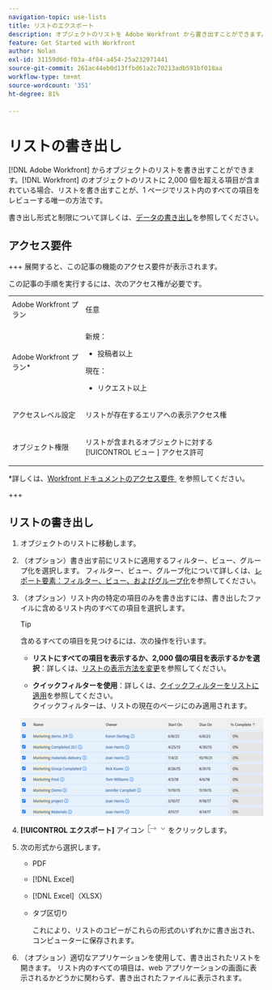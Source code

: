 ```yaml
---
navigation-topic: use-lists
title: リストのエクスポート
description: オブジェクトのリストを Adobe Workfront から書き出すことができます。Workfront のオブジェクトのリストに 2,000 個を超える項目が含まれている場合、リストを書き出すことが、1 ページでリスト内のすべての項目をレビューする唯一の方法です。
feature: Get Started with Workfront
author: Nolan
exl-id: 31159d6d-f03a-4f84-a454-25a232971441
source-git-commit: 261ac44eb0d13ffbd61a2c70213adb591bf018aa
workflow-type: tm+mt
source-wordcount: '351'
ht-degree: 81%

---
```


# リストの書き出し

<!--Audited: 11/2024-->

[!DNL Adobe Workfront] からオブジェクトのリストを書き出すことができます。[!DNL Workfront] のオブジェクトのリストに 2,000 個を超える項目が含まれている場合、リストを書き出すことが、1 ページでリスト内のすべての項目をレビューする唯一の方法です。

書き出し形式と制限について詳しくは、[データの書き出し](../../../reports-and-dashboards/reports/creating-and-managing-reports/export-data.md)を参照してください。

## アクセス要件

+++ 展開すると、この記事の機能のアクセス要件が表示されます。

この記事の手順を実行するには、次のアクセス権が必要です。

<table style="table-layout:auto"> 
 <col> 
 <col> 
 <tbody> 
  <tr> 
   <td role="rowheader">Adobe Workfront プラン</td> 
   <td> <p>任意</p> </td> 
  </tr> 
  <tr> 
   <td role="rowheader">Adobe Workfront プラン*</td> 
   <td> 
    <p>新規：</p>
   <ul><li><p>投稿者以上 </p></li>
   </ul>

<p>現在：</p>
   <ul><li><p>リクエスト以上</p></li>
    </ul></td> 
  </tr> 
  <tr> 
   <td role="rowheader">アクセスレベル設定</td> 
   <td> <p>リストが存在するエリアへの表示アクセス権</p></td> 
  </tr> 
  <tr> 
   <td role="rowheader">オブジェクト権限</td> 
   <td> <p>リストが含まれるオブジェクトに対する [!UICONTROL ビュー &#x200B;] アクセス許可</p>  </td> 
  </tr> 
 </tbody> 
</table>

*詳しくは、[Workfront ドキュメントのアクセス要件 &#x200B;](/help/quicksilver/administration-and-setup/add-users/access-levels-and-object-permissions/access-level-requirements-in-documentation.md) を参照してください。

+++

## リストの書き出し

1. オブジェクトのリストに移動します。
1. （オプション）書き出す前にリストに適用するフィルター、ビュー、グループ化を選択します。
フィルター、ビュー、グループ化について詳しくは、[レポート要素：フィルター、ビュー、およびグループ化](../../../reports-and-dashboards/reports/reporting-elements/reporting-elements-filters-views-groupings.md)を参照してください。

1. （オプション）リスト内の特定の項目のみを書き出すには、書き出したファイルに含めるリスト内のすべての項目を選択します。

   >[!TIP]
   >
   >含めるすべての項目を見つけるには、次の操作を行います。
   >
   >   
   >   
   >   * **リストにすべての項目を表示するか、2,000 個の項目を表示するかを選択**：詳しくは、[リストの表示方法を変更](../../../workfront-basics/navigate-workfront/use-lists/modify-list-display.md)を参照してください。
   >   
   >   * **クイックフィルターを使用**：詳しくは、[クイックフィルターをリストに適用](../../../workfront-basics/navigate-workfront/use-lists/apply-quick-filter-list.md)を参照してください。\
   >     クイックフィルターは、リストの現在のページにのみ適用されます。


   ![select_all_projects_with_highlight__1_.png](assets/select-all-projects-with-highlight--1--350x173.png)

1. **[!UICONTROL エクスポート]** アイコン ![&#x200B; エクスポート &#x200B;](assets/export.png) をクリックします。

1. 次の形式から選択します。

   * PDF
   * [!DNL Excel]
   * [!DNL Excel]（XLSX）
   * タブ区切り

     これにより、リストのコピーがこれらの形式のいずれかに書き出され、コンピューターに保存されます。

1. （オプション）適切なアプリケーションを使用して、書き出されたリストを開きます。
リスト内のすべての項目は、web アプリケーションの画面に表示されるかどうかに関わらず、書き出されたファイルに表示されます。
